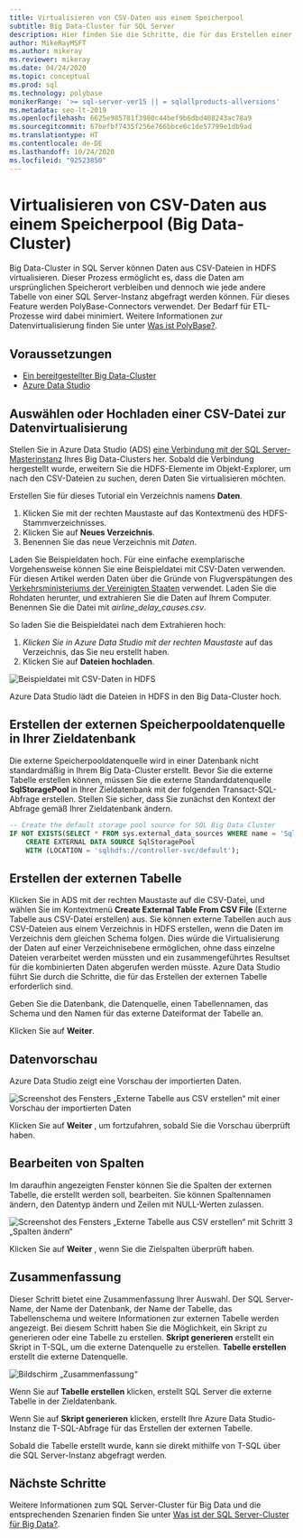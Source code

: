 ```yaml
---
title: Virtualisieren von CSV-Daten aus einem Speicherpool
subtitle: Big Data-Cluster für SQL Server
description: Hier finden Sie die Schritte, die für das Erstellen einer externen Tabelle für die Virtualisierung einer CSV-Datei in einem Big Data-Cluster erforderlich sind.
author: MikeRayMSFT
ms.author: mikeray
ms.reviewer: mikeray
ms.date: 04/24/2020
ms.topic: conceptual
ms.prod: sql
ms.technology: polybase
monikerRange: '>= sql-server-ver15 || = sqlallproducts-allversions'
ms.metadata: seo-lt-2019
ms.openlocfilehash: 6625e985781f3980c44bef9b6dbd408243ac78a9
ms.sourcegitcommit: 67befbf7435f256e766bbce6c1de57799e1db9ad
ms.translationtype: HT
ms.contentlocale: de-DE
ms.lasthandoff: 10/24/2020
ms.locfileid: "92523850"
---
```

# <a name="virtualize-csv-data-from-storage-pool-big-data-clusters"></a>Virtualisieren von CSV-Daten aus einem Speicherpool (Big Data-Cluster)

Big Data-Cluster in SQL Server können Daten aus CSV-Dateien in HDFS virtualisieren. Dieser Prozess ermöglicht es, dass die Daten am ursprünglichen Speicherort verbleiben und dennoch wie jede andere Tabelle von einer SQL Server-Instanz abgefragt werden können. Für dieses Feature werden PolyBase-Connectors verwendet. Der Bedarf für ETL-Prozesse wird dabei minimiert. Weitere Informationen zur Datenvirtualisierung finden Sie unter [Was ist PolyBase?](../relational-databases/polybase/polybase-guide.md).

## <a name="prerequisites"></a>Voraussetzungen

- [Ein bereitgestellter Big Data-Cluster](deployment-guidance.md)
- [Azure Data Studio](../azure-data-studio/download-azure-data-studio.md)

## <a name="select-or-upload-a-csv-file-for-data-virtualization"></a>Auswählen oder Hochladen einer CSV-Datei zur Datenvirtualisierung 

Stellen Sie in Azure Data Studio (ADS) [eine Verbindung mit der SQL Server-Masterinstanz](connect-to-big-data-cluster.md#master) Ihres Big Data-Clusters her. Sobald die Verbindung hergestellt wurde, erweitern Sie die HDFS-Elemente im Objekt-Explorer, um nach den CSV-Dateien zu suchen, deren Daten Sie virtualisieren möchten. 

Erstellen Sie für dieses Tutorial ein Verzeichnis namens **Daten**.

1. Klicken Sie mit der rechten Maustaste auf das Kontextmenü des HDFS-Stammverzeichnisses.
2. Klicken Sie auf **Neues Verzeichnis**.
3. Benennen Sie das neue Verzeichnis mit *Daten*.

Laden Sie Beispieldaten hoch. Für eine einfache exemplarische Vorgehensweise können Sie eine Beispieldatei mit CSV-Daten verwenden. Für diesen Artikel werden Daten über die Gründe von Flugverspätungen des [Verkehrsministeriums der Vereinigten Staaten](https://www.transtats.bts.gov/OT_Delay/OT_DelayCause1.asp?pn=1) verwendet. Laden Sie die Rohdaten herunter, und extrahieren Sie die Daten auf Ihrem Computer. Benennen Sie die Datei mit *airline_delay_causes.csv*.

So laden Sie die Beispieldatei nach dem Extrahieren hoch:

1. *Klicken Sie in Azure Data Studio mit der rechten Maustaste* auf das Verzeichnis, das Sie neu erstellt haben. 
2. Klicken Sie auf **Dateien hochladen**.

![Beispieldatei mit CSV-Daten in HDFS](media/data-virtualization/100-csv-sample-file-hdfs.png)

Azure Data Studio lädt die Dateien in HDFS in den Big Data-Cluster hoch.

## <a name="create-the-storage-pool-external-data-source-in-your-target-database"></a>Erstellen der externen Speicherpooldatenquelle in Ihrer Zieldatenbank

Die externe Speicherpooldatenquelle wird in einer Datenbank nicht standardmäßig in Ihrem Big Data-Cluster erstellt. Bevor Sie die externe Tabelle erstellen können, müssen Sie die externe Standarddatenquelle **SqlStoragePool** in Ihrer Zieldatenbank mit der folgenden Transact-SQL-Abfrage erstellen. Stellen Sie sicher, dass Sie zunächst den Kontext der Abfrage gemäß Ihrer Zieldatenbank ändern.

```sql
-- Create the default storage pool source for SQL Big Data Cluster
IF NOT EXISTS(SELECT * FROM sys.external_data_sources WHERE name = 'SqlStoragePool')
    CREATE EXTERNAL DATA SOURCE SqlStoragePool
    WITH (LOCATION = 'sqlhdfs://controller-svc/default');
```

## <a name="create-the-external-table"></a>Erstellen der externen Tabelle

Klicken Sie in ADS mit der rechten Maustaste auf die CSV-Datei, und wählen Sie im Kontextmenü **Create External Table From CSV File** (Externe Tabelle aus CSV-Datei erstellen) aus. Sie können externe Tabellen auch aus CSV-Dateien aus einem Verzeichnis in HDFS erstellen, wenn die Daten im Verzeichnis dem gleichen Schema folgen. Dies würde die Virtualisierung der Daten auf einer Verzeichnisebene ermöglichen, ohne dass einzelne Dateien verarbeitet werden müssten und ein zusammengeführtes Resultset für die kombinierten Daten abgerufen werden müsste. Azure Data Studio führt Sie durch die Schritte, die für das Erstellen der externen Tabelle erforderlich sind.

Geben Sie die Datenbank, die Datenquelle, einen Tabellennamen, das Schema und den Namen für das externe Dateiformat der Tabelle an.

Klicken Sie auf **Weiter**.

## <a name="preview-data"></a>Datenvorschau

Azure Data Studio zeigt eine Vorschau der importierten Daten.

![Screenshot des Fensters „Externe Tabelle aus CSV erstellen“ mit einer Vorschau der importierten Daten](media/data-virtualization/130-csv-preview-data.png)

Klicken Sie auf **Weiter** , um fortzufahren, sobald Sie die Vorschau überprüft haben.

## <a name="modify-columns"></a>Bearbeiten von Spalten

Im daraufhin angezeigten Fenster können Sie die Spalten der externen Tabelle, die erstellt werden soll, bearbeiten. Sie können Spaltennamen ändern, den Datentyp ändern und Zeilen mit NULL-Werten zulassen. 

![Screenshot des Fensters „Externe Tabelle aus CSV erstellen“ mit Schritt 3 „Spalten ändern“](media/data-virtualization/140-csv-modify-columns.png)

Klicken Sie auf **Weiter** , wenn Sie die Zielspalten überprüft haben.

## <a name="summary"></a>Zusammenfassung

Dieser Schritt bietet eine Zusammenfassung Ihrer Auswahl. Der SQL Server-Name, der Name der Datenbank, der Name der Tabelle, das Tabellenschema und weitere Informationen zur externen Tabelle werden angezeigt. Bei diesem Schritt haben Sie die Möglichkeit, ein Skript zu generieren oder eine Tabelle zu erstellen. **Skript generieren** erstellt ein Skript in T-SQL, um die externe Datenquelle zu erstellen. **Tabelle erstellen** erstellt die externe Datenquelle.

![Bildschirm „Zusammenfassung“](media/data-virtualization/150-csv-virtualize-data-summary.png)

Wenn Sie auf **Tabelle erstellen** klicken, erstellt SQL Server die externe Tabelle in der Zieldatenbank.

Wenn Sie auf **Skript generieren** klicken, erstellt Ihre Azure Data Studio-Instanz die T-SQL-Abfrage für das Erstellen der externen Tabelle.

Sobald die Tabelle erstellt wurde, kann sie direkt mithilfe von T-SQL über die SQL Server-Instanz abgefragt werden.

## <a name="next-steps"></a>Nächste Schritte

Weitere Informationen zum SQL Server-Cluster für Big Data und die entsprechenden Szenarien finden Sie unter [Was ist der SQL Server-Cluster für Big Data?](big-data-cluster-overview.md).
